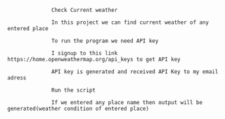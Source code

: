 
                  Check Current weather
                  
                  In this project we can find current weather of any entered place
                  
                  To run the program we need API key 
                  
                  I signup to this link https://home.openweathermap.org/api_keys to get API key
                  
                  API key is generated and received API Key to my email adress
                  
                  Run the script
                  
                  If we entered any place name then output will be generated(weather condition of entered place)
                  
                  
                  
